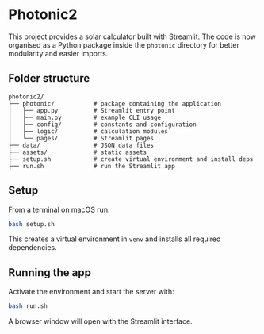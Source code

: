 # Photonic2

This project provides a solar calculator built with Streamlit.  The code is now organised as a Python package inside the `photonic` directory for better modularity and easier imports.

## Folder structure

```
photonic2/
├── photonic/           # package containing the application
│   ├── app.py          # Streamlit entry point
│   ├── main.py         # example CLI usage
│   ├── config/         # constants and configuration
│   ├── logic/          # calculation modules
│   └── pages/          # Streamlit pages
├── data/               # JSON data files
├── assets/             # static assets
├── setup.sh            # create virtual environment and install deps
├── run.sh              # run the Streamlit app
```

## Setup

From a terminal on macOS run:

```bash
bash setup.sh
```

This creates a virtual environment in `venv` and installs all required dependencies.

## Running the app

Activate the environment and start the server with:

```bash
bash run.sh
```

A browser window will open with the Streamlit interface.

